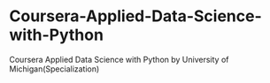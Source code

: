 # Coursera-Applied-Data-Science-with-Python
Coursera Applied Data Science with Python by University of Michigan(Specialization)
